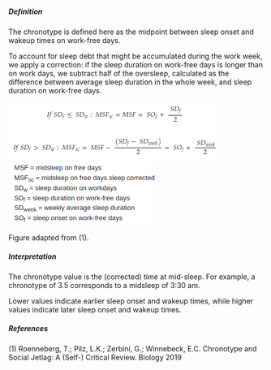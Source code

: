 ##### Definition

The chronotype is defined here as the midpoint between sleep onset and wakeup times on work-free days.

To account for sleep debt that might be accumulated during the work week, we apply a correction: if the sleep duration on work-free days is longer than on work days, we subtract half of the oversleep, calculated as the difference between average sleep duration in the whole week, and sleep duration on work-free days.

![Formulas to calculate the corrected chronotype](./Chronotype_1.png)
![Key for chronotype formula abbreviations](./Chronotype_2.png)

Figure adapted from (1).

##### Interpretation

The chronotype value is the (corrected) time at mid-sleep. For example, a chronotype of 3.5 corresponds to a midsleep of 3:30 am.

Lower values indicate earlier sleep onset and wakeup times, while higher values indicate later sleep onset and wakeup times.

##### References

(1) Roenneberg, T.; Pilz, L.K.; Zerbini, G.; Winnebeck, E.C. Chronotype and Social Jetlag: A (Self-) Critical Review. Biology 2019
